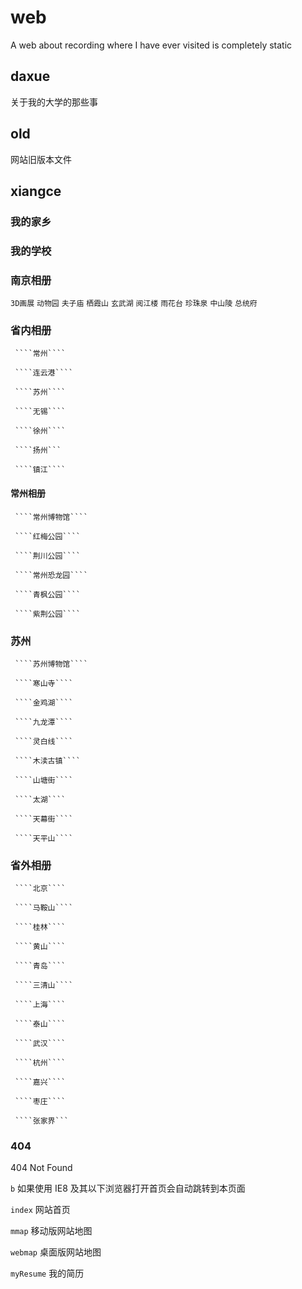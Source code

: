 # web

A web about recording where I have ever visited is completely static

## daxue

关于我的大学的那些事

## old

网站旧版本文件

## xiangce

### 我的家乡

### 我的学校

### 南京相册

`3D画展`
`动物园`
`夫子庙`
`栖霞山`
`玄武湖`
`阅江楼`
`雨花台`
`珍珠泉`
`中山陵`
`总统府`

### 省内相册

     ````常州````

     ````连云港````

     ````苏州````

     ````无锡````

     ````徐州````

     ````扬州```

     ````镇江````

#### 常州相册

     ````常州博物馆````

     ````红梅公园````

     ````荆川公园````

     ````常州恐龙园````

     ````青枫公园````

     ````紫荆公园````

### 苏州

     ````苏州博物馆````

     ````寒山寺````

     ````金鸡湖````

     ````九龙潭````

     ````灵白线````

     ````木渎古镇````

     ````山塘街````

     ````太湖````

     ````天幕街````

     ````天平山````

### 省外相册

     ````北京````

     ````马鞍山````

     ````桂林````

     ````黄山````

     ````青岛````

     ````三清山````

     ````上海````

     ````泰山````

     ````武汉````

     ````杭州````

     ````嘉兴````

     ````枣庄````

     ````张家界```

### 404

404 Not Found

`b`
如果使用 IE8 及其以下浏览器打开首页会自动跳转到本页面

`index`
网站首页

`mmap`
移动版网站地图

`webmap`
桌面版网站地图

`myResume`
我的简历
